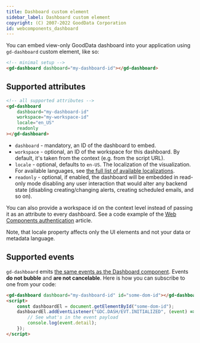 ```yaml
---
title: Dashboard custom element
sidebar_label: Dashboard custom element
copyright: (C) 2007-2022 GoodData Corporation
id: webcomponents_dashboard
---
```


You can embed view-only GoodData dashboard into your application using `gd-dashboard` custom element, like so:

```html
<!-- minimal setup -->
<gd-dashboard dashboard="my-dashboard-id"></gd-dashboard>
```

## Supported attributes

```html
<!-- all supported attributes -->
<gd-dashboard
    dashboard="my-dashboard-id"
    workspace="my-workspace-id"
    locale="en_US"
    readonly
></gd-dashboard>
```

* `dashboard` - mandatory, an ID of the dashboard to embed.
* `workspace` - optional, an ID of the workspace for this dashboard. By default, it's taken from the context
    (e.g. from the script URL).
* `locale` - optional, defaults to `en-US`. The localization of the visualization. For available languages,
    see [the full list of available localizations].
* `readonly` - optional, if enabled, the dashboard will be embedded in read-only mode disabling any user interaction
  that would alter any backend state (disabling creating/changing alerts, creating scheduled emails, and so on).

You can also provide a workspace id on the context level instead of passing it
as an attribute to every dashboard. See a code example of the [Web Components authentication] article.

Note, that locale property affects only the UI elements and not your data or metadata language.

## Supported events

`gd-dashboard` emits [the same events as the Dashboard component].
Events **do not bubble** and **are not cancelable**. Here is how you can subscribe to one from your code:

```html
<gd-dashboard dashboard="my-dashboard-id" id="some-dom-id"></gd-dashboard>
<script>
    const dashboardEl = document.getElementById("some-dom-id");
    dashboardEl.addEventListener("GDC.DASH/EVT.INITIALIZED", (event) => {
        // See what's in the event payload
        console.log(event.detail);
    });
</script>
```

[the full list of available localizations]:https://github.com/gooddata/gooddata-ui-sdk/blob/master/libs/sdk-ui/src/base/localization/Locale.ts
[Web Components authentication]:19_webcomponents_authentication.md#programmatic-authentication
[the same events as the Dashboard component]:https://sdk.gooddata.com/gooddata-ui-apidocs/docs/sdk-ui-dashboard.dashboardeventtype.html
